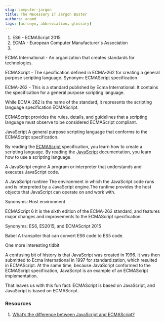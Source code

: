 ```yaml
---
slug: computer-jargon
title: The Necessary IT Jargon Buster
authors: anand
tags: [acronym, abbreviation, glossary]
---
```


1. ES6 - ECMAScript 2015
2. ECMA - European Computer Manufacturer's Association
3. 

ECMA International  - An organization that creates standards for technologies.

ECMAScript  - The specification defined in ECMA-262 for creating a general purpose scripting language.
Synonym: ECMAScript specification

ECMA-262  - This is a standard published by Ecma International. It contains the specification for a general purpose scripting language.

While ECMA-262 is the name of the standard, it represents the scripting language specification ECMAScript.

ECMAScript provides the rules, details, and guidelines that a scripting language must observe to be considered ECMAScript compliant.

JavaScript
A general purpose scripting language that conforms to the ECMAScript specification.

By reading the [ECMAScript](https://ecma-international.org/publications-and-standards/standards/ecma-262/) specification, you learn how to create a scripting language. By reading the [JavaScript](https://developer.mozilla.org/en-US/docs/Web/JavaScript) documentation, you learn how to use a scripting language.

A JavaScript engine
A program or interpreter that understands and executes JavaScript code.

A JavaScript runtime
The environment in which the JavaScript code runs and is interpreted by a JavaScript engine.The runtime provides the host objects that JavaScript can operate on and work with.

Synonyms: Host environment

ECMAScript 6
It is the sixth edition of the ECMA-262 standard, and features major changes and improvements to the ECMAScript specification.

Synonyms: ES6, ES2015, and ECMAScript 2015

Babel
A transpiler that can convert ES6 code to ES5 code.

One more interesting tidbit

A confusing bit of history is that JavaScript was created in 1996. It was then submitted to Ecma International in 1997 for standardization, which resulted in ECMAScript. At the same time, because JavaScript conformed to the ECMAScript specification, JavaScript is an example of an ECMAScript implementation.

That leaves us with this fun fact: ECMAScript is based on JavaScript, and JavaScript is based on ECMAScript.


### Resources

1. [What’s the difference between JavaScript and ECMAScript?](https://www.freecodecamp.org/news/whats-the-difference-between-javascript-and-ecmascript-cba48c73a2b5/)
